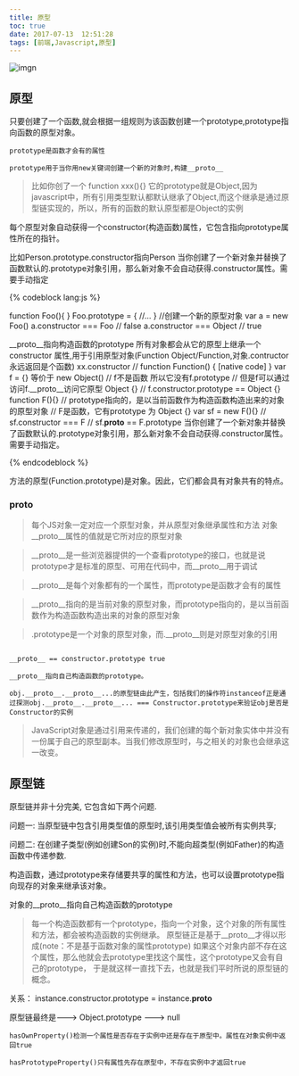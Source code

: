```yaml
---
title: 原型
toc: true
date: 2017-07-13  12:51:28
tags: [前端,Javascript,原型]
---
```


![imgn](http://haoqiao.qiniudn.com/F0778D14-B73D-417C-8C3F-E53172C6127B.png)


## 原型


只要创建了一个函数,就会根据一组规则为该函数创建一个prototype,prototype指向函数的原型对象。 

`prototype是函数才会有的属性`

`prototype用于当你用new关键词创建一个新的对象时,构建__proto__ `

>比如你创了一个 function xxx(){} 它的prototype就是Object,因为javascript中，所有引用类型默认都默认继承了Object,而这个继承是通过原型链实现的，所以，所有的函数的默认原型都是Object的实例 

每个原型对象自动获得一个constructor(构造函数)属性，它包含指向prototype属性所在的指针。

比如Person.prototype.constructor指向Person
当你创建了一个新对象并替换了函数默认的.prototype对象引用，那么新对象不会自动获得.constructor属性。需要手动指定
      
{% codeblock lang:js %}

function Foo(){ } 
Foo.prototype = { //... } //创建一个新的原型对象 
var a = new Foo() 
a.constructor === Foo // false
a.constructor === Object // true

__proto__指向构造函数的prototype 所有对象都会从它的原型上继承一个 constructor 属性,用于引用原型对象(Function Object/Function,对象.contructor永远返回是个函数) 
xx.constructor // function Function() { [native code] }
 var f = {} 等价于 new Object() // f不是函数 所以它没有f.prototype
 // 但是f可以通过访问f.__proto__访问它原型 Object {}
 // f.constructor.prototype == Object {} function F(){}
 // prototype指向的，是以当前函数作为构造函数构造出来的对象的原型对象 
 // F是函数，它有prototype 为 Object {} var sf = new F(){} 
 // sf.constructor === F 
 // sf.__proto__ == F.prototype 当你创建了一个新对象并替换了函数默认的.prototype对象引用，那么新对象不会自动获得.constructor属性。需要手动指定。 
   

{% endcodeblock %}


方法的原型(Function.prototype)是对象。因此，它们都会具有对象共有的特点。


### __proto__

>每个JS对象一定对应一个原型对象，并从原型对象继承属性和方法
对象__proto__属性的值就是它所对应的原型对象


>__proto__是一些浏览器提供的一个查看prototype的接口，也就是说prototype才是标准的原型、可用在代码中，而__proto__用于调试



>__proto__是每个对象都有的一个属性，而prototype是函数才会有的属性


>__proto__指向的是当前对象的原型对象，而prototype指向的，是以当前函数作为构造函数构造出来的对象的原型对象


>.prototype是一个对象的原型对象，而.__proto__则是对原型对象的引用

```

__proto__ == constructor.prototype true

__proto__指向自己构造函数的prototype。

obj.__proto__.__proto__...的原型链由此产生，包括我们的操作符instanceof正是通过探测obj.__proto__.__proto__... === Constructor.prototype来验证obj是否是Constructor的实例

```

>JavaScript对象是通过引用来传递的，我们创建的每个新对象实体中并没有一份属于自己的原型副本。当我们修改原型时，与之相关的对象也会继承这一改变。


## 原型链

原型链并非十分完美, 它包含如下两个问题.

问题一: 当原型链中包含引用类型值的原型时,该引用类型值会被所有实例共享;

问题二: 在创建子类型(例如创建Son的实例)时,不能向超类型(例如Father)的构造函数中传递参数.


构造函数，通过prototype来存储要共享的属性和方法，也可以设置prototype指向现存的对象来继承该对象。

对象的__proto__指向自己构造函数的prototype


>每一个构造函数都有一个prototype，指向一个对象，这个对象的所有属性和方法，都会被构造函数的实例继承。 原型链正是基于__proto__才得以形成(note：不是基于函数对象的属性prototype) 如果这个对象内部不存在这个属性，那么他就会去prototype里找这个属性，这个prototype又会有自己的prototype， 于是就这样一直找下去，也就是我们平时所说的原型链的概念。

关系：
instance.constructor.prototype = instance.__proto__
 
 原型链最终是---> Object.prototype ---> null

`hasOwnProperty()检测一个属性是否存在于实例中还是存在于原型中。属性在对象实例中返回true`

`hasPrototypeProperty()只有属性先存在原型中，不存在实例中才返回true`

